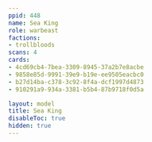 ```yaml
---
ppid: 448
name: Sea King
role: warbeast
factions:
- trollbloods
scans: 4
cards:
- 4cd69cb4-7bea-3309-8945-37a2b7e8acbe
- 9858e85d-9991-39e9-b19e-ee9505eacbc0
- b27d14ba-c378-3c92-8f4a-dcf1997d4873
- 910291a9-934a-3381-b5b4-87b9718f0d5a

layout: model
title: Sea King
disableToc: true
hidden: true
---
```

